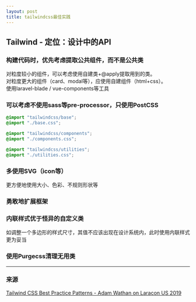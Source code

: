 ```yaml
---
layout: post
title: tailwindcss最佳实践
---
```


## Tailwind - 定位：设计中的API

### 构建代码时，优先考虑提取公共组件，而不是公共类

对粒度较小的组件，可以考虑使用自建类+@apply提取用到的类。  
对粒度更大的组件（card、modal等），应使用自建组件（html+css）。  
使用laravel-blade / vue-components等工具
  
### 可以考虑不使用sass等pre-processor，只使用PostCSS

```css
@import "tailwindcss/base";
@import "./base.css";

@import "tailwindcss/components";
@import "./components.css";

@import "tailwindcss/utilities";
@import "./utilities.css";
```

### 多使用SVG（icon等）

更方便地使用大小、色彩、不规则形状等

### 勇敢地扩展框架

### 内联样式优于怪异的自定义类

如调整一个多边形的样式尺寸，其值不应该出现在设计系统内，此时使用内联样式更为妥当

### 使用Purgecss清理无用类

___

### 来源

[Tailwind CSS Best Practice Patterns - Adam Wathan on Laracon US 2019](https://youtu.be/J_7_mnFSLDg?list=PL-yJve--iT5qZzp0VzYaPA7ZohLl6tSdp)
